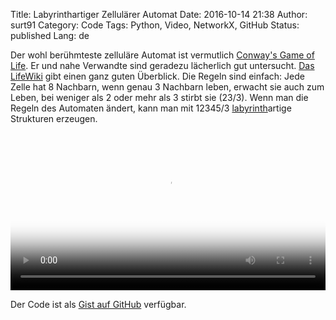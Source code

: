 Title: Labyrinthartiger Zellulärer Automat
Date: 2016-10-14 21:38
Author: surt91
Category: Code
Tags: Python, Video, NetworkX, GitHub
Status: published
Lang: de

Der wohl berühmteste zelluläre Automat ist vermutlich [Conway's Game of Life]({filename}/conways-game-of-life.md).
Er und nahe Verwandte sind geradezu lächerlich gut untersucht. [Das LifeWiki](http://www.conwaylife.com/)
gibt einen ganz guten Überblick.
Die Regeln sind einfach: Jede Zelle hat 8 Nachbarn, wenn genau 3 Nachbarn leben,
erwacht sie auch zum Leben, bei weniger als 2 oder mehr als 3 stirbt sie (23/3).
Wenn man die Regeln des Automaten ändert, kann man mit 12345/3 [labyrinth]({filename}/depth-first-search-und-labyrinthe.md)artige
Strukturen erzeugen.

<video controls width="100%" poster="/img/cellular_maze.png">
<source src="/vid/cellular_maze.mp4" type="video/mp4"></source>
Your browser does not support the video tag.
</video>

Der Code ist als [Gist auf GitHub](https://gist.github.com/surt91/610615d7204a8994ed1145be710df130) verfügbar.
